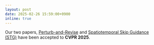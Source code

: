 ```yaml
---
layout: post
date: 2025-02-26 15:59:00+0900
inline: true
---
```


Our two papers, [Perturb-and-Revise](https://arxiv.org/abs/2412.05279) and [Spatiotemporal Skip Guidance (STG)](https://arxiv.org/abs/2411.18664) have been accepted to **CVPR 2025**.
